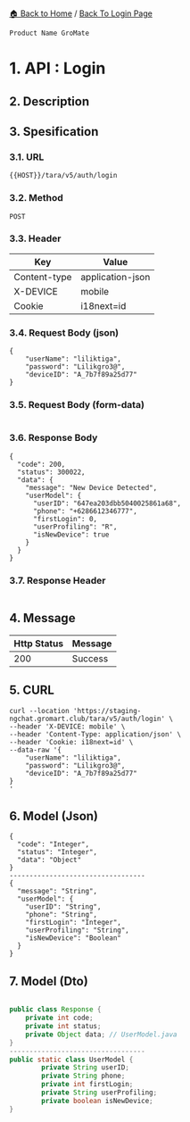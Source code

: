 [🏠 Back to Home](https://github.com/denitiawan/gropanel-document/blob/main/api-doc/README.md) / [Back To Login Page](https://github.com/denitiawan/gropanel-document/blob/main/api-doc/login/login-page.md)
```
Product Name GroMate
```

# 1. API : Login
## 2. Description

## 3. Spesification
### 3.1. URL
```
{{HOST}}/tara/v5/auth/login
```
### 3.2. Method
```
POST
```
### 3.3. Header
|Key|Value|
|--|--|
|Content-type|application-json|
|X-DEVICE|mobile|
|Cookie|i18next=id|

### 3.4. Request Body (json)
```
{
    "userName": "liliktiga",
    "password": "Lilikgro3@",
    "deviceID": "A_7b7f89a25d77" 
}
```
### 3.5. Request Body (form-data)
```
```
### 3.6. Response Body
```
{
  "code": 200,
  "status": 300022,
  "data": {
    "message": "New Device Detected",
    "userModel": {
      "userID": "647ea203dbb5040025861a68",
      "phone": "+6286612346777",
      "firstLogin": 0,
      "userProfiling": "R",
      "isNewDevice": true
    }
  }
}
```
### 3.7. Response Header
```
```

## 4. Message
|Http Status|Message|
|--|--|
|200|Success|

## 5. CURL
```
curl --location 'https://staging-ngchat.gromart.club/tara/v5/auth/login' \
--header 'X-DEVICE: mobile' \
--header 'Content-Type: application/json' \
--header 'Cookie: i18next=id' \
--data-raw '{
    "userName": "liliktiga",
    "password": "Lilikgro3@",
    "deviceID": "A_7b7f89a25d77" 
}
'
```

## 6. Model (Json)
```
{
  "code": "Integer",
  "status": "Integer",
  "data": "Object"
}
----------------------------------
{
  "message": "String",
  "userModel": {
    "userID": "String",
    "phone": "String",
    "firstLogin": "Integer",
    "userProfiling": "String",
    "isNewDevice": "Boolean"
  }
}
```
## 7. Model (Dto)
```java

public class Response {
    private int code;
    private int status;
    private Object data; // UserModel.java
}
----------------------------------
public static class UserModel {
        private String userID;
        private String phone;
        private int firstLogin;
        private String userProfiling;
        private boolean isNewDevice;
}
```
